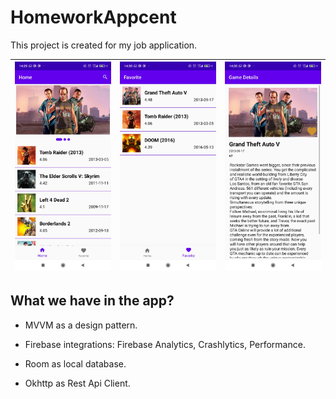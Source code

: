 # HomeworkAppcent

This project is created for my job application.

| ![](extras/Images/Home.jpg) | ![](extras/Images/Favorite.jpg) | ![](extras/Images/Game.jpg) |
|:-------------------------|:-------------------------|:-------------------------|

## What we have in the app?

- MVVM as a design pattern.

- Firebase integrations: Firebase Analytics, Crashlytics, Performance.

- Room as local database.

- Okhttp as Rest Api Client.
